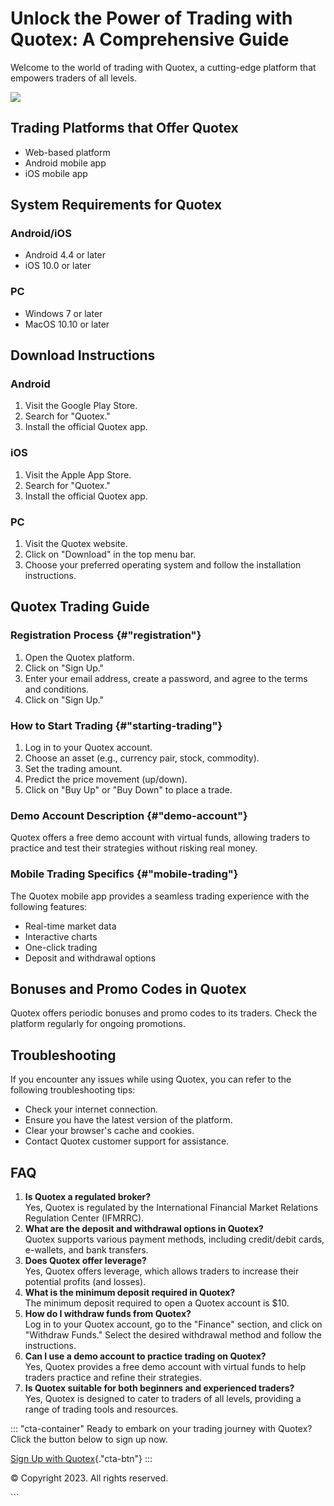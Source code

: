 

# Unlock the Power of Trading with Quotex: A Comprehensive Guide

Welcome to the world of trading with Quotex, a cutting-edge platform
that empowers traders of all levels.

[![](https://static.quotex.io/files/4_en/300_250.jpg)](https://traff.sbs/brokerqxlid)




## Trading Platforms that Offer Quotex

-   Web-based platform
-   Android mobile app
-   iOS mobile app

## System Requirements for Quotex

### Android/iOS

-   Android 4.4 or later
-   iOS 10.0 or later

### PC

-   Windows 7 or later
-   MacOS 10.10 or later

## Download Instructions

### Android

1.  Visit the Google Play Store.
2.  Search for "Quotex."
3.  Install the official Quotex app.

### iOS

1.  Visit the Apple App Store.
2.  Search for "Quotex."
3.  Install the official Quotex app.

### PC

1.  Visit the Quotex website.
2.  Click on "Download" in the top menu bar.
3.  Choose your preferred operating system and follow the installation
    instructions.

## Quotex Trading Guide

### Registration Process {#"registration"}

1.  Open the Quotex platform.
2.  Click on "Sign Up."
3.  Enter your email address, create a password, and agree to the terms
    and conditions.
4.  Click on "Sign Up."

### How to Start Trading {#"starting-trading"}

1.  Log in to your Quotex account.
2.  Choose an asset (e.g., currency pair, stock, commodity).
3.  Set the trading amount.
4.  Predict the price movement (up/down).
5.  Click on "Buy Up" or "Buy Down" to place a trade.

### Demo Account Description {#"demo-account"}

Quotex offers a free demo account with virtual funds, allowing traders
to practice and test their strategies without risking real money.

### Mobile Trading Specifics {#"mobile-trading"}

The Quotex mobile app provides a seamless trading experience with the
following features:

-   Real-time market data
-   Interactive charts
-   One-click trading
-   Deposit and withdrawal options

## Bonuses and Promo Codes in Quotex

Quotex offers periodic bonuses and promo codes to its traders. Check the
platform regularly for ongoing promotions.

## Troubleshooting

If you encounter any issues while using Quotex, you can refer to the
following troubleshooting tips:

-   Check your internet connection.
-   Ensure you have the latest version of the platform.
-   Clear your browser\'s cache and cookies.
-   Contact Quotex customer support for assistance.

## FAQ

1.  **Is Quotex a regulated broker?**\
    Yes, Quotex is regulated by the International Financial Market
    Relations Regulation Center (IFMRRC).
2.  **What are the deposit and withdrawal options in Quotex?**\
    Quotex supports various payment methods, including credit/debit
    cards, e-wallets, and bank transfers.
3.  **Does Quotex offer leverage?**\
    Yes, Quotex offers leverage, which allows traders to increase their
    potential profits (and losses).
4.  **What is the minimum deposit required in Quotex?**\
    The minimum deposit required to open a Quotex account is \$10.
5.  **How do I withdraw funds from Quotex?**\
    Log in to your Quotex account, go to the "Finance" section,
    and click on "Withdraw Funds." Select the desired withdrawal
    method and follow the instructions.
6.  **Can I use a demo account to practice trading on Quotex?**\
    Yes, Quotex provides a free demo account with virtual funds to help
    traders practice and refine their strategies.
7.  **Is Quotex suitable for both beginners and experienced traders?**\
    Yes, Quotex is designed to cater to traders of all levels, providing
    a range of trading tools and resources.

::: \"cta-container\"
Ready to embark on your trading journey with Quotex? Click the button
below to sign up now.

[Sign Up with
Quotex](\%22https://traff.sbs/brokerqxsignup\%22){."cta-btn"}
:::

© Copyright 2023. All rights reserved.

\`\`\`

